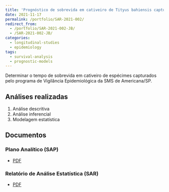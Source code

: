 ```yaml
---
title: 'Prognóstico de sobrevida em cativeiro de Tityus bahiensis capturados em Americana/SP'
date: 2021-11-17
permalink: /portfolio/SAR-2021-002/
redirect_from:
  - /portfolio/SAR-2021-002-JB/
  - /SAR-2021-002-JB/
categories:
  - longitudinal-studies
  - epidemiology
tags:
  - survival-analysis
  - prognostic-models
---
```


Determinar o tempo de sobrevida em cativeiro de espécimes capturados pelo programa de Vigilância Epidemiológica da SMS de Americana/SP.

## Análises realizadas

1. Análise descritiva
1. Análise inferencial
1. Modelagem estatística

## Documentos

### Plano Analítico (SAP)

- [PDF][sap]

### Relatório de Análise Estatística (SAR)

- [PDF][sar]

<!-- --- -->

[sap]: /files/SAP-2021-001-JB-v01.pdf

[sar]: /files/SAR-2021-001-JB-v01.pdf
